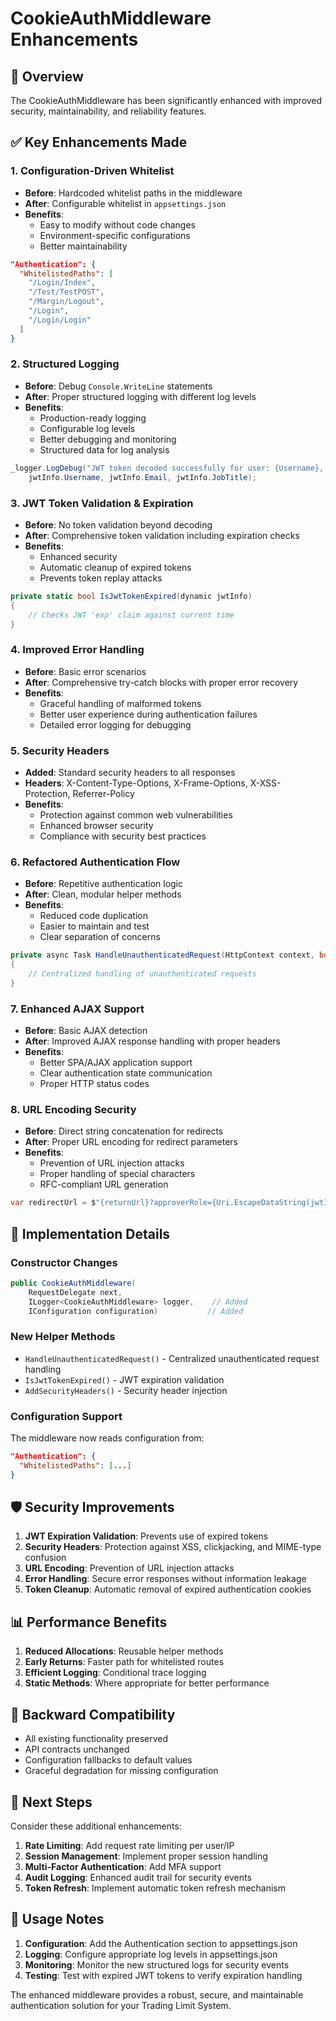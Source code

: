 # CookieAuthMiddleware Enhancements

## 🚀 **Overview**
The CookieAuthMiddleware has been significantly enhanced with improved security, maintainability, and reliability features.

## ✅ **Key Enhancements Made**

### 1. **Configuration-Driven Whitelist**
- **Before**: Hardcoded whitelist paths in the middleware
- **After**: Configurable whitelist in `appsettings.json`
- **Benefits**: 
  - Easy to modify without code changes
  - Environment-specific configurations
  - Better maintainability

```json
"Authentication": {
  "WhitelistedPaths": [
    "/Login/Index",
    "/Test/TestPOST", 
    "/Margin/Logout",
    "/Login",
    "/Login/Login"
  ]
}
```

### 2. **Structured Logging**
- **Before**: Debug `Console.WriteLine` statements
- **After**: Proper structured logging with different log levels
- **Benefits**:
  - Production-ready logging
  - Configurable log levels
  - Better debugging and monitoring
  - Structured data for log analysis

```csharp
_logger.LogDebug("JWT token decoded successfully for user: {Username}, Email: {Email}, JobTitle: {JobTitle}", 
    jwtInfo.Username, jwtInfo.Email, jwtInfo.JobTitle);
```

### 3. **JWT Token Validation & Expiration**
- **Before**: No token validation beyond decoding
- **After**: Comprehensive token validation including expiration checks
- **Benefits**:
  - Enhanced security
  - Automatic cleanup of expired tokens
  - Prevents token replay attacks

```csharp
private static bool IsJwtTokenExpired(dynamic jwtInfo)
{
    // Checks JWT 'exp' claim against current time
}
```

### 4. **Improved Error Handling**
- **Before**: Basic error scenarios
- **After**: Comprehensive try-catch blocks with proper error recovery
- **Benefits**:
  - Graceful handling of malformed tokens
  - Better user experience during authentication failures
  - Detailed error logging for debugging

### 5. **Security Headers**
- **Added**: Standard security headers to all responses
- **Headers**: X-Content-Type-Options, X-Frame-Options, X-XSS-Protection, Referrer-Policy
- **Benefits**:
  - Protection against common web vulnerabilities
  - Enhanced browser security
  - Compliance with security best practices

### 6. **Refactored Authentication Flow**
- **Before**: Repetitive authentication logic
- **After**: Clean, modular helper methods
- **Benefits**:
  - Reduced code duplication
  - Easier to maintain and test
  - Clear separation of concerns

```csharp
private async Task HandleUnauthenticatedRequest(HttpContext context, bool isAjax, bool hasReturnUrl)
{
    // Centralized handling of unauthenticated requests
}
```

### 7. **Enhanced AJAX Support**
- **Before**: Basic AJAX detection
- **After**: Improved AJAX response handling with proper headers
- **Benefits**:
  - Better SPA/AJAX application support
  - Clear authentication state communication
  - Proper HTTP status codes

### 8. **URL Encoding Security**
- **Before**: Direct string concatenation for redirects
- **After**: Proper URL encoding for redirect parameters
- **Benefits**:
  - Prevention of URL injection attacks
  - Proper handling of special characters
  - RFC-compliant URL generation

```csharp
var redirectUrl = $"{returnUrl}?approverRole={Uri.EscapeDataString(jwtInfo.JobTitle ?? "")}";
```

## 🔧 **Implementation Details**

### Constructor Changes
```csharp
public CookieAuthMiddleware(
    RequestDelegate next,
    ILogger<CookieAuthMiddleware> logger,    // Added
    IConfiguration configuration)           // Added
```

### New Helper Methods
- `HandleUnauthenticatedRequest()` - Centralized unauthenticated request handling
- `IsJwtTokenExpired()` - JWT expiration validation
- `AddSecurityHeaders()` - Security header injection

### Configuration Support
The middleware now reads configuration from:
```json
"Authentication": {
  "WhitelistedPaths": [...]
}
```

## 🛡️ **Security Improvements**

1. **JWT Expiration Validation**: Prevents use of expired tokens
2. **Security Headers**: Protection against XSS, clickjacking, and MIME-type confusion
3. **URL Encoding**: Prevention of URL injection attacks
4. **Error Handling**: Secure error responses without information leakage
5. **Token Cleanup**: Automatic removal of expired authentication cookies

## 📊 **Performance Benefits**

1. **Reduced Allocations**: Reusable helper methods
2. **Early Returns**: Faster path for whitelisted routes
3. **Efficient Logging**: Conditional trace logging
4. **Static Methods**: Where appropriate for better performance

## 🔄 **Backward Compatibility**

- All existing functionality preserved
- API contracts unchanged
- Configuration fallbacks to default values
- Graceful degradation for missing configuration

## 🚀 **Next Steps**

Consider these additional enhancements:

1. **Rate Limiting**: Add request rate limiting per user/IP
2. **Session Management**: Implement proper session handling
3. **Multi-Factor Authentication**: Add MFA support
4. **Audit Logging**: Enhanced audit trail for security events
5. **Token Refresh**: Implement automatic token refresh mechanism

## 📝 **Usage Notes**

1. **Configuration**: Add the Authentication section to appsettings.json
2. **Logging**: Configure appropriate log levels in appsettings.json
3. **Monitoring**: Monitor the new structured logs for security events
4. **Testing**: Test with expired JWT tokens to verify expiration handling

The enhanced middleware provides a robust, secure, and maintainable authentication solution for your Trading Limit System.